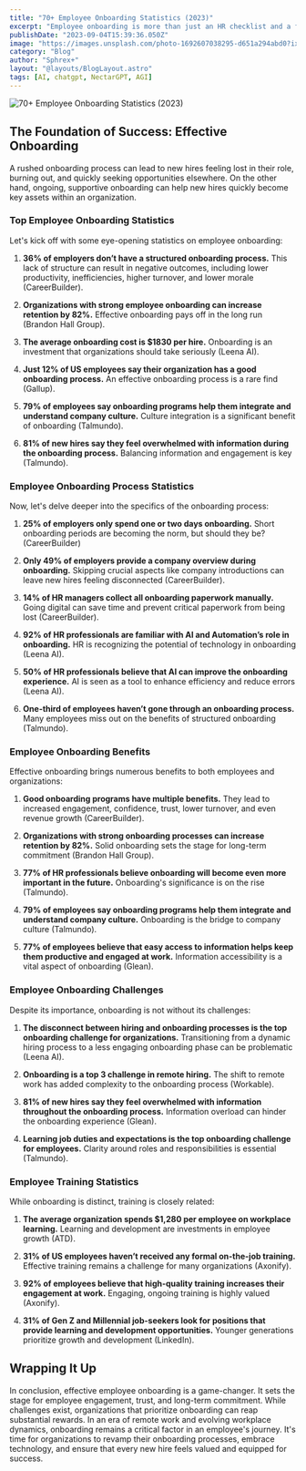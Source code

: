 ```yaml
---
title: "70+ Employee Onboarding Statistics (2023)"
excerpt: "Employee onboarding is more than just an HR checklist and a few days of orientation"
publishDate: "2023-09-04T15:39:36.050Z"
image: "https://images.unsplash.com/photo-1692607038295-d651a294abd0?ixlib=rb-4.0.3&ixid=M3wxMjA3fDB8MHxwaG90by1wYWdlfHx8fGVufDB8fHx8fA%3D%3D&auto=format&fit=crop&w=1332&q=80"
category: "Blog"
author: "Sphrex+"
layout: "@layouts/BlogLayout.astro"
tags: [AI, chatgpt, NectarGPT, AGI]
---
```


<p><img src="https://images.unsplash.com/photo-1603539947678-cd3954ed515d?ixlib=rb-4.0.3&ixid=M3wxMjA3fDB8MHxwaG90by1wYWdlfHx8fGVufDB8fHx8fA%3D%3D&auto=format&fit=crop&w=1470&q=80" alt="70+ Employee Onboarding Statistics (2023)" /></p>

<h2 id="the-foundation-of-success-effective-onboarding">The Foundation of Success: Effective Onboarding</h2>
<p>A rushed onboarding process can lead to new hires feeling lost in their role, burning out, and quickly seeking opportunities elsewhere. On the other hand, ongoing, supportive onboarding can help new hires quickly become key assets within an organization.</p>
<h3 id="-top-employee-onboarding-statistics-"><strong>Top Employee Onboarding Statistics</strong></h3>
<p>Let&#39;s kick off with some eye-opening statistics on employee onboarding:</p>
<ol>
<li><p><strong>36% of employers don’t have a structured onboarding process.</strong> This lack of structure can result in negative outcomes, including lower productivity, inefficiencies, higher turnover, and lower morale (CareerBuilder).</p>
</li>
<li><p><strong>Organizations with strong employee onboarding can increase retention by 82%.</strong> Effective onboarding pays off in the long run (Brandon Hall Group).</p>
</li>
<li><p><strong>The average onboarding cost is $1830 per hire.</strong> Onboarding is an investment that organizations should take seriously (Leena AI).</p>
</li>
<li><p><strong>Just 12% of US employees say their organization has a good onboarding process.</strong> An effective onboarding process is a rare find (Gallup).</p>
</li>
<li><p><strong>79% of employees say onboarding programs help them integrate and understand company culture.</strong> Culture integration is a significant benefit of onboarding (Talmundo).</p>
</li>
<li><p><strong>81% of new hires say they feel overwhelmed with information during the onboarding process.</strong> Balancing information and engagement is key (Talmundo).</p>
</li>
</ol>
<h3 id="-employee-onboarding-process-statistics-"><strong>Employee Onboarding Process Statistics</strong></h3>
<p>Now, let&#39;s delve deeper into the specifics of the onboarding process:</p>
<ol>
<li><p><strong>25% of employers only spend one or two days onboarding.</strong> Short onboarding periods are becoming the norm, but should they be? (CareerBuilder)</p>
</li>
<li><p><strong>Only 49% of employers provide a company overview during onboarding.</strong> Skipping crucial aspects like company introductions can leave new hires feeling disconnected (CareerBuilder).</p>
</li>
<li><p><strong>14% of HR managers collect all onboarding paperwork manually.</strong> Going digital can save time and prevent critical paperwork from being lost (CareerBuilder).</p>
</li>
<li><p><strong>92% of HR professionals are familiar with AI and Automation’s role in onboarding.</strong> HR is recognizing the potential of technology in onboarding (Leena AI).</p>
</li>
<li><p><strong>50% of HR professionals believe that AI can improve the onboarding experience.</strong> AI is seen as a tool to enhance efficiency and reduce errors (Leena AI).</p>
</li>
<li><p><strong>One-third of employees haven’t gone through an onboarding process.</strong> Many employees miss out on the benefits of structured onboarding (Talmundo).</p>
</li>
</ol>
<h3 id="-employee-onboarding-benefits-"><strong>Employee Onboarding Benefits</strong></h3>
<p>Effective onboarding brings numerous benefits to both employees and organizations:</p>
<ol>
<li><p><strong>Good onboarding programs have multiple benefits.</strong> They lead to increased engagement, confidence, trust, lower turnover, and even revenue growth (CareerBuilder).</p>
</li>
<li><p><strong>Organizations with strong onboarding processes can increase retention by 82%.</strong> Solid onboarding sets the stage for long-term commitment (Brandon Hall Group).</p>
</li>
<li><p><strong>77% of HR professionals believe onboarding will become even more important in the future.</strong> Onboarding&#39;s significance is on the rise (Talmundo).</p>
</li>
<li><p><strong>79% of employees say onboarding programs help them integrate and understand company culture.</strong> Onboarding is the bridge to company culture (Talmundo).</p>
</li>
<li><p><strong>77% of employees believe that easy access to information helps keep them productive and engaged at work.</strong> Information accessibility is a vital aspect of onboarding (Glean).</p>
</li>
</ol>
<h3 id="-employee-onboarding-challenges-"><strong>Employee Onboarding Challenges</strong></h3>
<p>Despite its importance, onboarding is not without its challenges:</p>
<ol>
<li><p><strong>The disconnect between hiring and onboarding processes is the top onboarding challenge for organizations.</strong> Transitioning from a dynamic hiring process to a less engaging onboarding phase can be problematic (Leena AI).</p>
</li>
<li><p><strong>Onboarding is a top 3 challenge in remote hiring.</strong> The shift to remote work has added complexity to the onboarding process (Workable).</p>
</li>
<li><p><strong>81% of new hires say they feel overwhelmed with information throughout the onboarding process.</strong> Information overload can hinder the onboarding experience (Glean).</p>
</li>
<li><p><strong>Learning job duties and expectations is the top onboarding challenge for employees.</strong> Clarity around roles and responsibilities is essential (Talmundo).</p>
</li>
</ol>
<h3 id="-employee-training-statistics-"><strong>Employee Training Statistics</strong></h3>
<p>While onboarding is distinct, training is closely related:</p>
<ol>
<li><p><strong>The average organization spends $1,280 per employee on workplace learning.</strong> Learning and development are investments in employee growth (ATD).</p>
</li>
<li><p><strong>31% of US employees haven’t received any formal on-the-job training.</strong> Effective training remains a challenge for many organizations (Axonify).</p>
</li>
<li><p><strong>92% of employees believe that high-quality training increases their engagement at work.</strong> Engaging, ongoing training is highly valued (Axonify).</p>
</li>
<li><p><strong>31% of Gen Z and Millennial job-seekers look for positions that provide learning and development opportunities.</strong> Younger generations prioritize growth and development (LinkedIn).</p>
</li>
</ol>
<h2 id="wrapping-it-up">Wrapping It Up</h2>
<p>In conclusion, effective employee onboarding is a game-changer. It sets the stage for employee engagement, trust, and long-term commitment. While challenges exist, organizations that prioritize onboarding can reap substantial rewards. In an era of remote work and evolving workplace dynamics, onboarding remains a critical factor in an employee&#39;s journey. It&#39;s time for organizations to revamp their onboarding processes, embrace technology, and ensure that every new hire feels valued and equipped for success.</p>